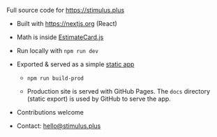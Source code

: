 Full source code for https://stimulus.plus

- Built with https://nextjs.org (React)

- Math is inside [EstimateCard.js](components/EstimateCard.js)

- Run locally with `npm run dev`

- Exported & served as a simple [static app](https://nextjs.org/docs/advanced-features/static-html-export)
    - `npm run build-prod`
    
    - Production site is served with GitHub Pages. The `docs` directory (static export) is used by GitHub to serve the app.
    
- Contributions welcome
    
- Contact: hello@stimulus.plus
